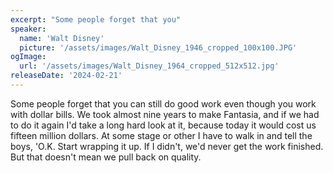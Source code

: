 ```yaml
---
excerpt: "Some people forget that you"
speaker:
  name: 'Walt Disney'
  picture: '/assets/images/Walt_Disney_1946_cropped_100x100.JPG'
ogImage:
  url: '/assets/images/Walt_Disney_1964_cropped_512x512.jpg'
releaseDate: '2024-02-21'
---
```


Some people forget that you can still do good work even though you work with dollar bills. We took almost nine years to make Fantasia, and if we had to do it again I'd take a long hard look at it, because today it would cost us fifteen million dollars. At some stage or other I have to walk in and tell the boys, 'O.K. Start wrapping it up. If I didn't, we'd never get the work finished. But that doesn't mean we pull back on quality.
